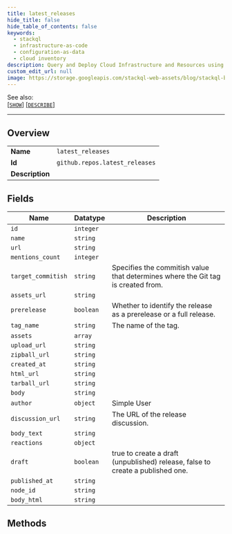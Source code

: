 ```yaml
---
title: latest_releases
hide_title: false
hide_table_of_contents: false
keywords:
  - stackql
  - infrastructure-as-code
  - configuration-as-data
  - cloud inventory
description: Query and Deploy Cloud Infrastructure and Resources using SQL
custom_edit_url: null
image: https://storage.googleapis.com/stackql-web-assets/blog/stackql-blog-post-featured-image.png
---
```

  
    
See also:   
[[` SHOW `]](/docs/language-spec/show) [[` DESCRIBE `]](/docs/language-spec/describe)  
* * * 
## Overview
<table><tbody>
<tr><td><b>Name</b></td><td><code>latest_releases</code></td></tr>
<tr><td><b>Id</b></td><td><code>github.repos.latest_releases</code></td></tr>
<tr><td><b>Description</b></td><td></td></tr>
</tbody></table>

## Fields
| Name | Datatype | Description |
| ---- | -------- | ----------- |
| `id` | `integer` |  |
| `name` | `string` |  |
| `url` | `string` |  |
| `mentions_count` | `integer` |  |
| `target_commitish` | `string` | Specifies the commitish value that determines where the Git tag is created from. |
| `assets_url` | `string` |  |
| `prerelease` | `boolean` | Whether to identify the release as a prerelease or a full release. |
| `tag_name` | `string` | The name of the tag. |
| `assets` | `array` |  |
| `upload_url` | `string` |  |
| `zipball_url` | `string` |  |
| `created_at` | `string` |  |
| `html_url` | `string` |  |
| `tarball_url` | `string` |  |
| `body` | `string` |  |
| `author` | `object` | Simple User |
| `discussion_url` | `string` | The URL of the release discussion. |
| `body_text` | `string` |  |
| `reactions` | `object` |  |
| `draft` | `boolean` | true to create a draft (unpublished) release, false to create a published one. |
| `published_at` | `string` |  |
| `node_id` | `string` |  |
| `body_html` | `string` |  |
## Methods
